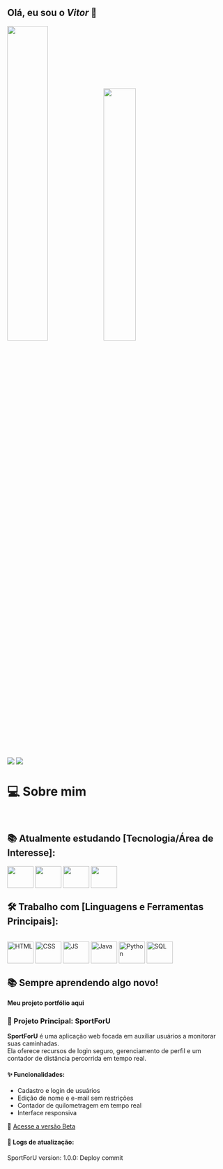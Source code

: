 ## Olá, eu sou o <i>Vitor</i>  👋
<div>
 <img width = 43% src = "https://github-readme-stats.vercel.app/api?username=IM-DeV-Vitor&show_icons=true&theme=vue-dark&hide_border=true"/>
 <img width = 38.5%  src = "https://github-readme-stats.vercel.app/api/top-langs/?username=IM-DeV-Vitor&layout=compact&theme=vue-dark&hide_border=true"/>


</div>


<div>
  <a href="mailto:im.dev.vitor@gmail.com" target = "_blank"><img src="https://img.shields.io/badge/Gmail-D14836?style=for-the-badge&logo=gmail&logoColor=white"></a>
  <a href="https://wa.me/67993438253" target = "_blank"><img src="https://img.shields.io/badge/WhatsApp-25D366?style=for-the-badge&logo=whatsapp&logoColor=white"></a> <br>
</div>

<h1>💻 Sobre mim </h1> <br>

<h2>📚 Atualmente estudando [Tecnologia/Área de Interesse]:</h2>
<div style="display: inline_block">
  <img align = "center" height = "50" width = "60" src="https://cdn.jsdelivr.net/gh/devicons/devicon@latest/icons/unity/unity-plain.svg" />
  <img align = "center" height = "50" width = "60" src="https://cdn.jsdelivr.net/gh/devicons/devicon@latest/icons/csharp/csharp-original.svg" />
  <img align = "center" height = "50" width = "60" src="https://cdn.jsdelivr.net/gh/devicons/devicon@latest/icons/godot/godot-original.svg" />
  <img align = "center" height = "50" width = "60" src="https://cdn.jsdelivr.net/gh/devicons/devicon@latest/icons/arduino/arduino-original.svg" />
  </div>
<h2>🛠️ Trabalho com [Linguagens e Ferramentas Principais]:</h2>
<div style="display: inline_block"> <br> 
<img align = "center" height = "50" width = "60" alt = "HTML" src="https://cdn.jsdelivr.net/gh/devicons/devicon@latest/icons/html5/html5-original.svg">
<img align = "center" height = "50" width = "60" alt = "CSS" src="https://cdn.jsdelivr.net/gh/devicons/devicon@latest/icons/css3/css3-original.svg">
<img align = "center" height = "50" width = "60" alt = "JS" src="https://cdn.jsdelivr.net/gh/devicons/devicon@latest/icons/javascript/javascript-original.svg">
 
<img align = "center" height = "50" width = "60" alt = "Java" src="https://cdn.jsdelivr.net/gh/devicons/devicon@latest/icons/java/java-original.svg">
<img align = "center" height = "50" width = "60" alt = "Python" src="https://cdn.jsdelivr.net/gh/devicons/devicon@latest/icons/python/python-original.svg">
<img align = "center" height = "50" width = "60" alt = "SQL" src="https://cdn.jsdelivr.net/gh/devicons/devicon@latest/icons/mysql/mysql-original.svg">
</div>
<h2>📚 Sempre aprendendo algo novo!</h2>
<p><strong>Meu projeto portfólio <a href="https://im-dev-vitor.github.io/Portfolio/" target="_blank" style="text-decoration: none">aqui</a></strong></p>

### 🏃 Projeto Principal: SportForU

**SportForU** é uma aplicação web focada em auxiliar usuários a monitorar suas caminhadas.  
Ela oferece recursos de login seguro, gerenciamento de perfil e um contador de distância percorrida em tempo real.

#### ✨ Funcionalidades:
- Cadastro e login de usuários
- Edição de nome e e-mail sem restrições
- Contador de quilometragem em tempo real
- Interface responsiva

🔗 [Acesse a versão Beta](https://sport-for-u.vercel.app)

#### 📒 Logs de atualização:



SportForU version: 1.0.0:
Deploy commit




